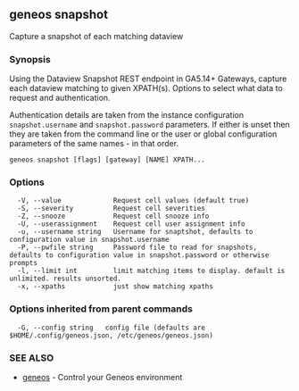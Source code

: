 ## geneos snapshot

Capture a snapshot of each matching dataview

### Synopsis


Using the Dataview Snapshot REST endpoint in GA5.14+ Gateways,
capture each dataview matching to given XPATH(s). Options to select
what data to request and authentication.

Authentication details are taken from the instance configuration
`snapshot.username` and `snapshot.password` parameters. If either is
unset then they are taken from the command line or the user or global
configuration parameters of the same names - in that order.


```
geneos snapshot [flags] [gateway] [NAME] XPATH...
```

### Options

```
  -V, --value             Request cell values (default true)
  -S, --severity          Request cell severities
  -Z, --snooze            Request cell snooze info
  -U, --userassignment    Request cell user assignment info
  -u, --username string   Username for snaptshot, defaults to configuration value in snapshot.username
  -P, --pwfile string     Password file to read for snapshots, defaults to configuration value in snapshot.password or otherwise prompts
  -l, --limit int         limit matching items to display. default is unlimited. results unsorted.
  -x, --xpaths            just show matching xpaths
```

### Options inherited from parent commands

```
  -G, --config string   config file (defaults are $HOME/.config/geneos.json, /etc/geneos/geneos.json)
```

### SEE ALSO

* [geneos](geneos.md)	 - Control your Geneos environment

